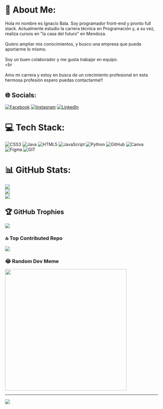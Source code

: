 # 💫 About Me:
Hola mi nombre es Ignacio Bala. Soy programador front-end y pronto full stack. Actualmente estudio la carrera técnica en Programación y, a su vez, realiza cursos en "la casa del futuro" en Mendoza.<br><br>Quiero ampliar mis conocimientos, y busco una empresa que pueda aportarme lo mismo.<br><br>Soy un buen colaborador y me gusta trabajar en equipo.<br><br<br><br>Amo mi carrera y estoy en busca de un crecimiento profesional en esta hermosa profesión espero puedas contactarme!!


## 🌐 Socials:
[![Facebook](https://img.shields.io/badge/Facebook-%231877F2.svg?logo=Facebook&logoColor=white)](https://facebook.com/iignacio_bala) [![Instagram](https://img.shields.io/badge/Instagram-%23E4405F.svg?logo=Instagram&logoColor=white)](https://instagram.com/iignacio_bala) [![LinkedIn](https://img.shields.io/badge/LinkedIn-%230077B5.svg?logo=linkedin&logoColor=white)](https://www.linkedin.com/in/ignacio-bala-a0544a21b/) 

# 💻 Tech Stack:
![CSS3](https://img.shields.io/badge/css3-%231572B6.svg?style=for-the-badge&logo=css3&logoColor=white) ![Java](https://img.shields.io/badge/java-%23ED8B00.svg?style=for-the-badge&logo=java&logoColor=white) ![HTML5](https://img.shields.io/badge/html5-%23E34F26.svg?style=for-the-badge&logo=html5&logoColor=white) ![JavaScript](https://img.shields.io/badge/javascript-%23323330.svg?style=for-the-badge&logo=javascript&logoColor=%23F7DF1E) ![Python](https://img.shields.io/badge/python-3670A0?style=for-the-badge&logo=python&logoColor=ffdd54) ![GitHub](https://img.shields.io/badge/GitHub-%23121011.svg?style=for-the-badge&logo=github&logoColor=white) ![Canva](https://img.shields.io/badge/Canva-%2300C4CC.svg?style=for-the-badge&logo=Canva&logoColor=white) 	![Figma](https://img.shields.io/badge/figma-%23F24E1E.svg?style=for-the-badge&logo=figma&logoColor=white) ![GIT](https://img.shields.io/badge/Git-fc6d26?style=for-the-badge&logo=git&logoColor=white)
# 📊 GitHub Stats:
![](https://github-readme-stats.vercel.app/api?username=IgnacioBala&theme=nord&hide_border=false&include_all_commits=false&count_private=false)<br/>
![](https://github-readme-streak-stats.herokuapp.com/?user=IgnacioBala&theme=nord&hide_border=false)<br/>
![](https://github-readme-stats.vercel.app/api/top-langs/?username=IgnacioBala&theme=nord&hide_border=false&include_all_commits=false&count_private=false&layout=compact)

## 🏆 GitHub Trophies
![](https://github-profile-trophy.vercel.app/?username=IgnacioBala&theme=radical&no-frame=false&no-bg=true&margin-w=4)

### 🔝 Top Contributed Repo
![](https://github-contributor-stats.vercel.app/api?username=IgnacioBala&limit=5&theme=dark&combine_all_yearly_contributions=true)

### 😂 Random Dev Meme
<img src='https://randommeme-five.vercel.app/' style="height: 400px;"/>

---
[![](https://visitcount.itsvg.in/api?id=IgnacioBala&icon=0&color=0)](https://visitcount.itsvg.in)

<!-- Proudly created with GPRM ( https://gprm.itsvg.in ) -->
